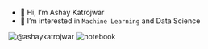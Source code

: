 - 👋 Hi, I’m Ashay Katrojwar
- 👀 I’m interested in `Machine Learning` and Data Science

![@ashaykatrojwar](https://road-to-kaggle-grandmaster.vercel.app/api/simple/@ashaykatrojwar)
![notebook](https://road-to-kaggle-grandmaster.vercel.app/api/badges/@ashaykatrojwar/notebook)


<!---
Ashay-20/Ashay-20 is a ✨ special ✨ repository because its `README.md` (this file) appears on your GitHub profile.
You can click the Preview link to take a look at your changes.
--->
